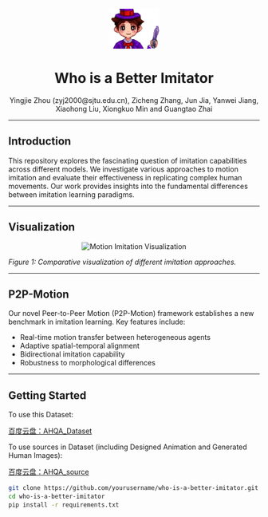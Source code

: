 <p align="center">
  <img src="pic/imitator.png" width="100" height="80">
  <h1 align="center"><b>Who is a Better Imitator</b></h1>
  <p align="center">Yingjie Zhou (zyj2000@sjtu.edu.cn), Zicheng Zhang, Jun Jia, Yanwei Jiang, Xiaohong Liu, Xiongkuo Min and Guangtao Zhai</p>
</p>

---

## Introduction
This repository explores the fascinating question of imitation capabilities across different models. We investigate various approaches to motion imitation and evaluate their effectiveness in replicating complex human movements. Our work provides insights into the fundamental differences between imitation learning paradigms.

---

## Visualization
<div align="center">
  <img src="visualization.gif" alt="Motion Imitation Visualization" width="60%">
</div>

*Figure 1: Comparative visualization of different imitation approaches.*

---

## P2P-Motion
Our novel Peer-to-Peer Motion (P2P-Motion) framework establishes a new benchmark in imitation learning. Key features include:
- Real-time motion transfer between heterogeneous agents
- Adaptive spatial-temporal alignment
- Bidirectional imitation capability
- Robustness to morphological differences

---

## Getting Started
To use this Dataset:

[百度云盘：AHQA_Dataset](https://pan.baidu.com/s/1LF8JGvLJWHP7rGQmrHreVQ?pwd=ahqa)

To use sources in Dataset (including Designed Animation and Generated Human Images):

[百度云盘：AHQA_source](https://pan.baidu.com/s/1mOIF--H0Bfv3pvlZKslb9Q?pwd=ahqa)


```bash
git clone https://github.com/yourusername/who-is-a-better-imitator.git
cd who-is-a-better-imitator
pip install -r requirements.txt

